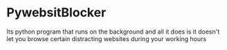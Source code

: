 # PywebsitBlocker
Its python program that runs on the background and all it does is it doesn't let you browse certain distracting websites during your working hours
